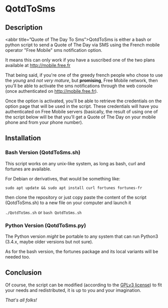 # QotdToSms
## Description

<abbr title=”Quote of The Day To Sms”>QotdToSms</abbr> is either a bash or python script to send a Quote of The Day via SMS using the French mobile operator "Free Mobile" sms notification option.

It means this can only work if you have a suscribed one of the two plans available at http://mobile.free.fr

That being said, if you're one of the greedy french people who chose to use the *young* and *not very mature*, but **promising**, Free Mobile network, then you'll be able to activate the sms notifications through the web console (once authenticated on http://mobile.free.fr).

Once the option is activated, you'll be able to retrieve the credentials on the option page that will be used in the script. These credentials will have you authenticated on Free Mobile servers (basically, the result of using one of the script below will be that you'll get a Quote of The Day on your mobile phone and from your phone number).

## Installation

### Bash Version (QotdToSms.sh)

This script works on any unix-like system, as long as bash, curl and fortunes are available.

For Debian or derivatives, that would be something like:

`sudo apt update && sudo apt install curl fortunes fortunes-fr`

then clone the repository or just copy paste the content of the script (QotdToSms.sh) to a new file on your computer and launch it

`./QotdToSms.sh`
or
`bash QotdToSms.sh`

### Python Version (QotdToSms.py)

The Python version *might* be portable to any system that can run Python3 (3.4.x, maybe older versions but not sure). 

As for the bash version, the fortunes package and its local variants will be needed too.

## Conclusion

Of course, the script can be modified (according to the [GPLv3 license](https://www.gnu.org/licenses/gpl.html)) to fit your needs and redistributed, it is up to you and your imagination.


*That's all folks!*
